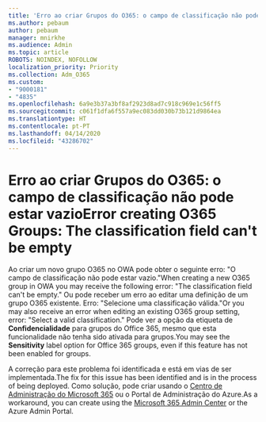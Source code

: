 ```yaml
---
title: 'Erro ao criar Grupos do O365: o campo de classificação não pode estar vazio'
ms.author: pebaum
author: pebaum
manager: mnirkhe
ms.audience: Admin
ms.topic: article
ROBOTS: NOINDEX, NOFOLLOW
localization_priority: Priority
ms.collection: Adm_O365
ms.custom:
- "9000181"
- "4835"
ms.openlocfilehash: 6a9e3b37a3bf8af2923d8ad7c918c969e1c56ff5
ms.sourcegitcommit: c061f1dfa6f557a9ec083dd030b73b121d9864ea
ms.translationtype: HT
ms.contentlocale: pt-PT
ms.lasthandoff: 04/14/2020
ms.locfileid: "43286702"
---
```

# <a name="error-creating-o365-groups-the-classification-field-cant-be-empty"></a><span data-ttu-id="91245-102">Erro ao criar Grupos do O365: o campo de classificação não pode estar vazio</span><span class="sxs-lookup"><span data-stu-id="91245-102">Error creating O365 Groups: The classification field can't be empty</span></span>

<span data-ttu-id="91245-103">Ao criar um novo grupo O365 no OWA pode obter o seguinte erro: "O campo de classificação não pode estar vazio."</span><span class="sxs-lookup"><span data-stu-id="91245-103">When creating a new O365 group in OWA you may receive the following error: "The classification field can't be empty."</span></span>  <span data-ttu-id="91245-104">Ou pode receber um erro ao editar uma definição de um grupo O365 existente. Erro: "Selecione uma classificação válida."</span><span class="sxs-lookup"><span data-stu-id="91245-104">Or you may also receive an error when editing an existing O365 group setting, error: "Select a valid classification."</span></span>   <span data-ttu-id="91245-105">Pode ver a opção da etiqueta de **Confidencialidade** para grupos do Office 365, mesmo que esta funcionalidade não tenha sido ativada para grupos.</span><span class="sxs-lookup"><span data-stu-id="91245-105">You may see the **Sensitivity** label option for Office 365 groups, even if this feature has not been enabled for groups.</span></span>

<span data-ttu-id="91245-106">A correção para este problema foi identificada e está em vias de ser implementada.</span><span class="sxs-lookup"><span data-stu-id="91245-106">The fix for this issue has been identified and is in the process of being deployed.</span></span>  <span data-ttu-id="91245-107">Como solução, pode criar usando o [Centro de Administração do Microsoft 365](https://docs.microsoft.com/microsoft-365/admin/create-groups/create-groups?view=o365-worldwide) ou o Portal de Administração do Azure.</span><span class="sxs-lookup"><span data-stu-id="91245-107">As a workaround, you can create using the [Microsoft 365 Admin Center](https://docs.microsoft.com/microsoft-365/admin/create-groups/create-groups?view=o365-worldwide) or the Azure Admin Portal.</span></span>
